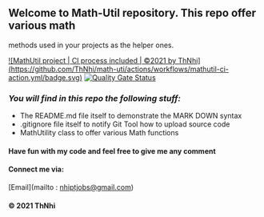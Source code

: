 ## Welcome to Math-Util repository. This repo offer various math
methods used in your projects as the helper ones.

[![MathUtil project | CI process included | ©2021 by ThNhi] (https://github.com/ThNhi/math-uti/actions/workflows/mathutil-ci-action.yml/badge.svg)](https://github.com/ThNhi/math-uti/actions/workflows/mathutil-ci-action.yml)
[![Quality Gate Status](https://sonarcloud.io/api/project_badges/measure?project=ThNhi_J2.L.P0004&metric=alert_status)](https://sonarcloud.io/dashboard?id=ThNhi_J2.L.P0004)
### _You will find in this repo the following stuff:_
* The README.md file itself to demonstrate the MARK DOWN syntax
* .gitignore file itself to notify Git Tool how to upload source code
* MathUtility class to offer various Math functions

#### Have fun with my code and feel free to give me any comment

#### Connect me via: 
[Email](mailto : nhiptjobs@gmail.com)  


#### © 2021 ThNhi
